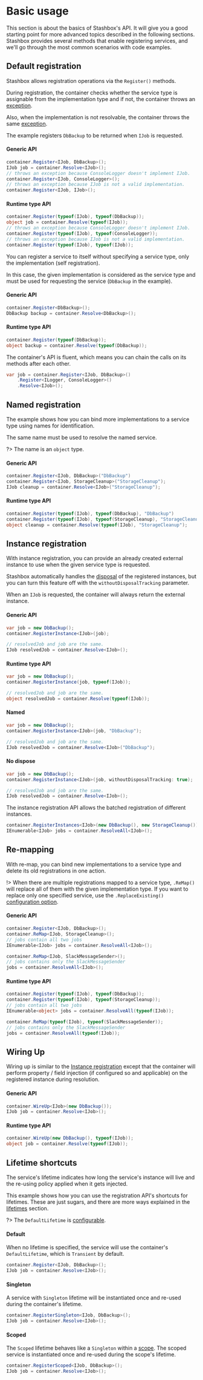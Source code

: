 # Basic usage
This section is about the basics of Stashbox's API. It will give you a good starting point for more advanced topics described in the following sections. 
Stashbox provides several methods that enable registering services, and we'll go through the most common scenarios with code examples.

## Default registration
<!-- panels:start -->

<!-- div:left-panel -->
Stashbox allows registration operations via the `Register()` methods. 

During registration, the container checks whether the service type is assignable from the implementation type and if not, the container throws an [exception](diagnostics/validation?id=registration-validation). 

Also, when the implementation is not resolvable, the container throws the same [exception](diagnostics/validation?id=registration-validation).

The example registers `DbBackup` to be returned when `IJob` is requested.

<!-- div:right-panel -->

<!-- tabs:start -->
#### **Generic API**
```cs
container.Register<IJob, DbBackup>();
IJob job = container.Resolve<IJob>();
// throws an exception because ConsoleLogger doesn't implement IJob.
container.Register<IJob, ConsoleLogger>();
// throws an exception because IJob is not a valid implementation.
container.Register<IJob, IJob>();
```
#### **Runtime type API**
```cs
container.Register(typeof(IJob), typeof(DbBackup));
object job = container.Resolve(typeof(IJob));
// throws an exception because ConsoleLogger doesn't implement IJob.
container.Register(typeof(IJob), typeof(ConsoleLogger));
// throws an exception because IJob is not a valid implementation.
container.Register(typeof(IJob), typeof(IJob));
```
<!-- tabs:end -->

<!-- panels:end -->

<!-- panels:start -->

<!-- div:left-panel -->
You can register a service to itself without specifying a service type, only the implementation (self registration). 

In this case, the given implementation is considered as the service type and must be used for requesting the service (`DbBackup` in the example).

<!-- div:right-panel -->

<!-- tabs:start -->
#### **Generic API**
```cs
container.Register<DbBackup>();
DbBackup backup = container.Resolve<DbBackup>();
```
#### **Runtime type API**
```cs
container.Register(typeof(DbBackup));
object backup = container.Resolve(typeof(DbBackup));
```
<!-- tabs:end -->

<!-- panels:end -->

<!-- panels:start -->

<!-- div:left-panel -->
The container's API is fluent, which means you can chain the calls on its methods after each other.

<!-- div:right-panel -->
```cs
var job = container.Register<IJob, DbBackup>()
    .Register<ILogger, ConsoleLogger>()
    .Resolve<IJob>();
```

<!-- panels:end -->

## Named registration
<!-- panels:start -->

<!-- div:left-panel -->
The example shows how you can bind more implementations to a service type using names for identification. 

The same name must be used to resolve the named service.

?> The name is an `object` type.

<!-- div:right-panel -->

<!-- tabs:start -->
#### **Generic API**
```cs
container.Register<IJob, DbBackup>("DbBackup")
container.Register<IJob, StorageCleanup>("StorageCleanup");
IJob cleanup = container.Resolve<IJob>("StorageCleanup");
```
#### **Runtime type API**
```cs
container.Register(typeof(IJob), typeof(DbBackup), "DbBackup")
container.Register(typeof(IJob), typeof(StorageCleanup), "StorageCleanup");
object cleanup = container.Resolve(typeof(IJob), "StorageCleanup");
```
<!-- tabs:end -->

<!-- panels:end -->

## Instance registration
<!-- panels:start -->

<!-- div:left-panel -->
With instance registration, you can provide an already created external instance to use when the given service type is requested.

Stashbox automatically handles the [disposal](usage/scopes?id=disposal) of the registered instances, but you can turn this feature off with the `withoutDisposalTracking` parameter.

When an `IJob` is requested, the container will always return the external instance.

<!-- div:right-panel -->

<!-- tabs:start -->
#### **Generic API**
```cs
var job = new DbBackup();
container.RegisterInstance<IJob>(job);

// resolvedJob and job are the same.
IJob resolvedJob = container.Resolve<IJob>();
```
#### **Runtime type API**
```cs
var job = new DbBackup();
container.RegisterInstance(job, typeof(IJob));

// resolvedJob and job are the same.
object resolvedJob = container.Resolve(typeof(IJob));
```
#### **Named**
```cs
var job = new DbBackup();
container.RegisterInstance<IJob>(job, "DbBackup");

// resolvedJob and job are the same.
IJob resolvedJob = container.Resolve<IJob>("DbBackup");
```

#### **No dispose**
```cs
var job = new DbBackup();
container.RegisterInstance<IJob>(job, withoutDisposalTracking: true);

// resolvedJob and job are the same.
IJob resolvedJob = container.Resolve<IJob>();
```
<!-- tabs:end -->

<!-- panels:end -->

<!-- panels:start -->

<!-- div:left-panel -->

The instance registration API allows the batched registration of different instances.

<!-- div:right-panel -->

```cs
container.RegisterInstances<IJob>(new DbBackup(), new StorageCleanup());
IEnumerable<IJob> jobs = container.ResolveAll<IJob>();
```

<!-- panels:end -->

## Re-mapping
<!-- panels:start -->

<!-- div:left-panel -->
With re-map, you can bind new implementations to a service type and delete its old registrations in one action. 

!> When there are multiple registrations mapped to a service type, `.ReMap()` will replace all of them with the given implementation type. If you want to replace only one specified service, use the `.ReplaceExisting()` [configuration option](configuration/registration-configuration?id=replace).

<!-- div:right-panel -->


<!-- tabs:start -->
#### **Generic API**
```cs
container.Register<IJob, DbBackup>();
container.ReMap<IJob, StorageCleanup>();
// jobs contain all two jobs
IEnumerable<IJob> jobs = container.ResolveAll<IJob>();

container.ReMap<IJob, SlackMessageSender>();
// jobs contains only the SlackMessageSender
jobs = container.ResolveAll<IJob>();
```
#### **Runtime type API**
```cs
container.Register(typeof(IJob), typeof(DbBackup));
container.Register(typeof(IJob), typeof(StorageCleanup));
// jobs contain all two jobs
IEnumerable<object> jobs = container.ResolveAll(typeof(IJob));

container.ReMap(typeof(IJob), typeof(SlackMessageSender));
// jobs contains only the SlackMessageSender
jobs = container.ResolveAll(typeof(IJob));
```
<!-- tabs:end -->

<!-- panels:end -->

## Wiring Up
<!-- panels:start -->

<!-- div:left-panel -->
Wiring up is similar to the [Instance registration](#instance-registration) except that the container will perform property / field injection (if configured so and applicable) on the registered instance during resolution.

<!-- div:right-panel -->

<!-- tabs:start -->
#### **Generic API**
```cs
container.WireUp<IJob>(new DbBackup());
IJob job = container.Resolve<IJob>();
```
#### **Runtime type API**
```cs
container.WireUp(new DbBackup(), typeof(IJob));
object job = container.Resolve(typeof(IJob));
```
<!-- tabs:end -->

<!-- panels:end -->

## Lifetime shortcuts
<!-- panels:start -->

<!-- div:left-panel -->
The service's lifetime indicates how long the service's instance will live and the re-using policy applied when it gets injected.

This example shows how you can use the registration API's shortcuts for lifetimes. These are just sugars, and there are more ways explained in the [lifetimes](usage/lifetimes) section.

?> The `DefaultLifetime` is [configurable](usage/lifetimes?id=default-lifetime).
<!-- div:right-panel -->

<!-- tabs:start -->
#### **Default**
When no lifetime is specified, the service will use the container's `DefaultLifetime`, which is `Transient` by default.

```cs
container.Register<IJob, DbBackup>();
IJob job = container.Resolve<IJob>();
```
#### **Singleton**
A service with `Singleton` lifetime will be instantiated once and re-used during the container's lifetime.
```cs
container.RegisterSingleton<IJob, DbBackup>();
IJob job = container.Resolve<IJob>();
```
#### **Scoped**
The `Scoped` lifetime behaves like a `Singleton` within a [scope](usage/scopes). 
The scoped service is instantiated once and re-used during the scope's lifetime.
```cs
container.RegisterScoped<IJob, DbBackup>();
IJob job = container.Resolve<IJob>();
```
<!-- tabs:end -->

<!-- panels:end -->